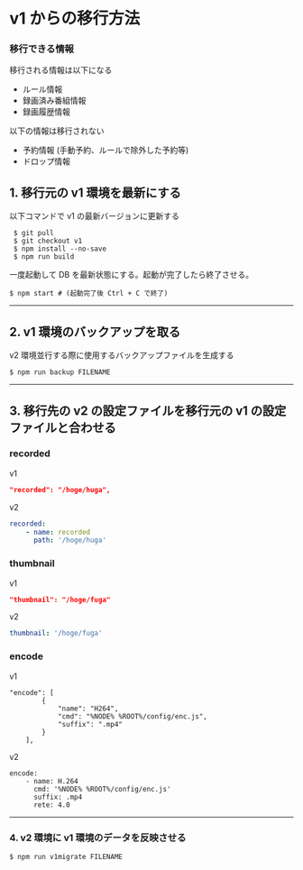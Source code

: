 # v1 からの移行方法

### 移行できる情報

移行される情報は以下になる

-   ルール情報
-   録画済み番組情報
-   録画履歴情報

以下の情報は移行されない

-   予約情報 (手動予約、ルールで除外した予約等)
-   ドロップ情報

## 1. 移行元の v1 環境を最新にする

以下コマンドで v1 の最新バージョンに更新する

```shell
 $ git pull
 $ git checkout v1
 $ npm install --no-save
 $ npm run build
```

一度起動して DB を最新状態にする。起動が完了したら終了させる。

```shell
$ npm start # (起動完了後 Ctrl + C で終了)
```

---

## 2. v1 環境のバックアップを取る

v2 環境並行する際に使用するバックアップファイルを生成する

```shell
$ npm run backup FILENAME
```

---

## 3. 移行先の v2 の設定ファイルを移行元の v1 の設定ファイルと合わせる

### recorded

v1

```json
"recorded": "/hoge/huga",
```

v2

```yaml
recorded:
    - name: recorded
      path: '/hoge/huga'
```

### thumbnail

v1

```json
"thumbnail": "/hoge/fuga"
```

v2

```yaml
thumbnail: '/hoge/fuga'
```

### encode

v1

```
"encode": [
        {
            "name": "H264",
            "cmd": "%NODE% %ROOT%/config/enc.js",
            "suffix": ".mp4"
        }
    ],
```

v2

```
encode:
    - name: H.264
      cmd: '%NODE% %ROOT%/config/enc.js'
      suffix: .mp4
      rete: 4.0
```

---

### 4. v2 環境に v1 環境のデータを反映させる

```shell
$ npm run v1migrate FILENAME
```
